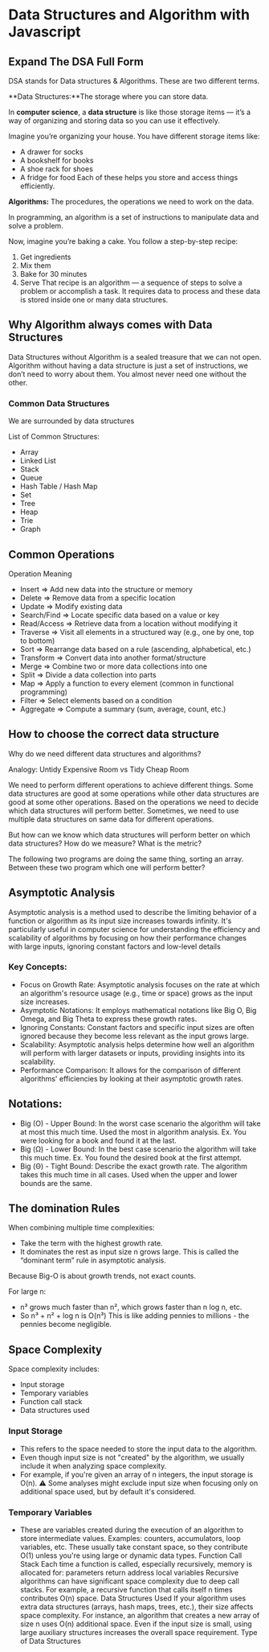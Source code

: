 # Data Structures and Algorithm with Javascript

## Expand The DSA Full Form

DSA stands for Data structures & Algorithms. These are two different terms.

**Data Structures:**The storage where you can store data.

In **computer science**, a **data structure** is like those storage items — it’s a way of organizing and storing data so you can use it effectively.

Imagine you’re organizing your house. You have different storage items like:

- A drawer for socks
- A bookshelf for books
- A shoe rack for shoes
- A fridge for food
  Each of these helps you store and access things efficiently.

**Algorithms:** The procedures, the operations we need to work on the data.

In programming, an algorithm is a set of instructions to manipulate data and solve a problem.

Now, imagine you’re baking a cake. You follow a step-by-step recipe:

1. Get ingredients
2. Mix them
3. Bake for 30 minutes
4. Serve
   That recipe is an algorithm — a sequence of steps to solve a problem or accomplish a task. It requires data to process and these data is stored inside one or many data structures.

## Why Algorithm always comes with Data Structures

Data Structures without Algorithm is a sealed treasure that we can not open. Algorithm without having a data structure is just a set of instructions, we don’t need to worry about them. You almost never need one without the other.

### Common Data Structures

We are surrounded by data structures

List of Common Structures:

- Array
- Linked List
- Stack
- Queue
- Hash Table / Hash Map
- Set
- Tree
- Heap
- Trie
- Graph

## Common Operations

Operation Meaning

- Insert => Add new data into the structure or memory
- Delete => Remove data from a specific location
- Update => Modify existing data
- Search/Find => Locate specific data based on a value or key
- Read/Access => Retrieve data from a location without modifying it
- Traverse => Visit all elements in a structured way (e.g., one by one, top to bottom)
- Sort => Rearrange data based on a rule (ascending, alphabetical, etc.)
- Transform => Convert data into another format/structure
- Merge => Combine two or more data collections into one
- Split => Divide a data collection into parts
- Map => Apply a function to every element (common in functional programming)
- Filter => Select elements based on a condition
- Aggregate => Compute a summary (sum, average, count, etc.)

## How to choose the correct data structure

Why do we need different data structures and algorithms?

Analogy: Untidy Expensive Room vs Tidy Cheap Room

We need to perform different operations to achieve different things. Some data structures are good at some operations while other data structures are good at some other operations. Based on the operations we need to decide which data structures will perform better. Sometimes, we need to use multiple data structures on same data for different operations.

But how can we know which data structures will perform better on which data structures? How do we measure? What is the metric?

The following two programs are doing the same thing, sorting an array. Between these two program which one will perform better?

## Asymptotic Analysis

Asymptotic analysis is a method used to describe the limiting behavior of a function or algorithm as its input size increases towards infinity. It's particularly useful in computer science for understanding the efficiency and scalability of algorithms by focusing on how their performance changes with large inputs, ignoring constant factors and low-level details

### Key Concepts:

- Focus on Growth Rate: Asymptotic analysis focuses on the rate at which an algorithm's resource usage (e.g., time or space) grows as the input size increases.
- Asymptotic Notations: It employs mathematical notations like Big O, Big Omega, and Big Theta to express these growth rates.
- Ignoring Constants: Constant factors and specific input sizes are often ignored because they become less relevant as the input grows large.
- Scalability: Asymptotic analysis helps determine how well an algorithm will perform with larger datasets or inputs, providing insights into its scalability.
- Performance Comparison: It allows for the comparison of different algorithms' efficiencies by looking at their asymptotic growth rates.

## Notations:

- Big (O) - Upper Bound: In the worst case scenario the algorithm will take at most this much time. Used the most in algorithm analysis. Ex. You were looking for a book and found it at the last.
- Big (Ω) - Lower Bound: In the best case scenario the algorithm will take this much time. Ex. You found the desired book at the first attempt.
- Big (Θ) - Tight Bound: Describe the exact growth rate. The algorithm takes this much time in all cases. Used when the upper and lower bounds are the same.

## The domination Rules

When combining multiple time complexities:

- Take the term with the highest growth rate.
- It dominates the rest as input size n grows large.
  This is called the “dominant term” rule in asymptotic analysis.

Because Big-O is about growth trends, not exact counts.

For large n:

- n³ grows much faster than n², which grows faster than n log n, etc.
- So n³ + n² + log n is O(n³)
  This is like adding pennies to millions - the pennies become negligible.

## Space Complexity

Space complexity includes:

- Input storage
- Temporary variables
- Function call stack
- Data structures used

### Input Storage

- This refers to the space needed to store the input data to the algorithm.
- Even though input size is not "created" by the algorithm, we usually include it when analyzing space complexity.
- For example, if you're given an array of n integers, the input storage is O(n).
  ⚠️ Some analyses might exclude input size when focusing only on additional space used, but by default it's considered.

### Temporary Variables

- These are variables created during the execution of an algorithm to store intermediate values.
  Examples: counters, accumulators, loop variables, etc.
  These usually take constant space, so they contribute O(1) unless you're using large or dynamic data types.
  Function Call Stack
  Each time a function is called, especially recursively, memory is allocated for:
  parameters
  return address
  local variables
  Recursive algorithms can have significant space complexity due to deep call stacks.
  For example, a recursive function that calls itself n times contributes O(n) space.
  Data Structures Used
  If your algorithm uses extra data structures (arrays, hash maps, trees, etc.), their size affects space complexity.
  For instance, an algorithm that creates a new array of size n uses O(n) additional space.
  Even if the input size is small, using large auxiliary structures increases the overall space requirement.
  Type of Data Structures

